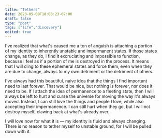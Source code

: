```yaml
---
title: "Tethers"
date: 2023-05-08T18:03:23-07:00
draft: false
type: "post"
tags: ["life","discovery"]
edited: true
---
```


I've realized that what's caused me a ton of anguish is attaching a portion of my identity to inherently unstable and impermanent states. If those states change, as they do, I find it excruciating and impossible to function, because I feel as if a portion of me is destroyed in the process. It means that I will cling to these ephemeral states and force them, even when they are due to change, always to my own detriment or the detriment of others.

I've always had this beautiful, naive idea that the things I find important need to last forever. That would be nice, but nothing is forever, nor does it need to be. If I attach the idea of permanence to a fleeting state, then I will always be left to hurt and curse the universe for moving the way it's always moved. Instead, I can still love the things and people I love, while also accepting their impermanence. I can still hurt when they go, but I will not destroy myself, clawing back at what's already over.

I will love now for what it is — my identity is fluid and always changing. There is no reason to tether myself to unstable ground, for I will be pulled down with it.
